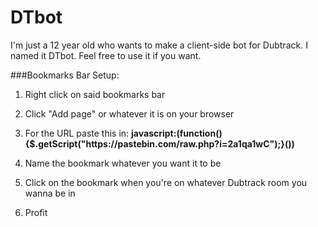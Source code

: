 # DTbot
I'm just a 12 year old who wants to make a client-side bot for Dubtrack. I named it DTbot. Feel free to use it if you want.

###Bookmarks Bar Setup:

1. Right click on said bookmarks bar

2. Click "Add page" or whatever it is on your browser

3. For the URL paste this in:
**javascript:(function(){$.getScript("https:/[]()/pastebin.com/raw.php?i=2a1qa1wC");}())**

4. Name the bookmark whatever you want it to be

5. Click on the bookmark when you're on whatever Dubtrack room you wanna be in

6. Profit
